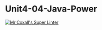 # Unit4-04-Java-Power
[![Mr Coxall's Super Linter](https://github.com/ICS4U-Programming-AlexK/Unit4-04-Java-Power/workflows/Mr%20Coxall's%20Super%20Linter/badge.svg)](https://github.com/ICS4U-Programming-AlexK/Unit4-04-Java-Power/actions/)
